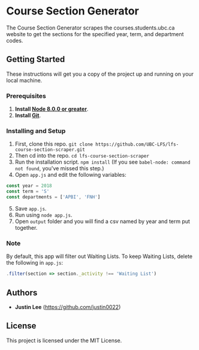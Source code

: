 # Course Section Generator

The Course Section Generator scrapes the courses.students.ubc.ca website to get the sections for the specified year, term, and department codes. 

## Getting Started

These instructions will get you a copy of the project up and running on your local machine.

### Prerequisites

1. **Install [Node 8.0.0 or greater](https://nodejs.org)**.
2. **Install [Git](https://git-scm.com/downloads)**. 

### Installing and Setup

1. First, clone this repo. `git clone https://github.com/UBC-LFS/lfs-course-section-scraper.git`
2. Then cd into the repo. `cd lfs-course-section-scraper`
3. Run the installation script. `npm install` (If you see `babel-node: command not found`, you've missed this step.)
4. Open `app.js` and edit the following variables:
``` Javascript
const year = 2018
const term = 'S'
const departments = ['APBI', 'FNH']
```
5. Save `app.js`.
6. Run using `node app.js`.
7. Open `output` folder and you will find a csv named by year and term put together. 

### Note
By default, this app will filter out Waiting Lists. To keep Waiting Lists, delete the following in `app.js`:
``` Javascript 
.filter(section => section._activity !== 'Waiting List')
```

## Authors

* **Justin Lee** 
(https://github.com/justin0022)

## License

This project is licensed under the MIT License.

